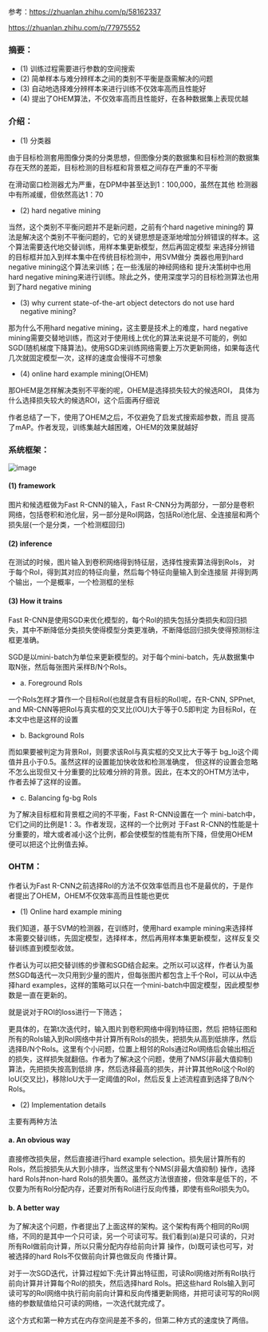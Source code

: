 参考：https://zhuanlan.zhihu.com/p/58162337

https://zhuanlan.zhihu.com/p/77975552 

### 摘要：
- (1) 训练过程需要进行参数的空间搜索
- (2) 简单样本与难分辨样本之间的类别不平衡是亟需解决的问题
- (3) 自动地选择难分辨样本来进行训练不仅效率高而且性能好
- (4) 提出了OHEM算法，不仅效率高而且性能好，在各种数据集上表现优越

### 介绍：
- (1) 分类器

由于目标检测套用图像分类的分类思想，但图像分类的数据集和目标检测的数据集存在天然的差距，目标检测的目标框和背景框之间存在严重的不平衡

在滑动窗口检测器尤为严重，在DPM中甚至达到1：100,000，虽然在其他 检测器中有所减缓，但依然高达1：70

- (2) hard negative mining

当然，这个类别不平衡问题并不是新问题，之前有个hard nagetive mining的 算法是解决这个类别不平衡问题的，它的关键思想是逐渐地增加分辨错误的样本。这个算法需要迭代地交替训练，用样本集更新模型，然后再固定模型 来选择分辨错的目标框并加入到样本集中在传统目标检测中，用SVM做分 类器也用到hard negative mining这个算法来训练；在一些浅层的神经网络和 提升决策树中也用hard negative mining来进行训练。除此之外，使用深度学习的目标检测算法也用到了hard negative mining

- (3) why current state-of-the-art object detectors do not use hard negative mining?

那为什么不用hard negative mining，这主要是技术上的难度，hard negative mining需要交替地训练，而这对于使用线上优化的算法来说是不可能的，例如SGD(随机梯度下降算法)。使用SGD来训练网络需要上万次更新网络，如果每迭代几次就固定模型一次，这样的速度会慢得不可想象

- (4) online hard example mining(OHEM)

那OHEM是怎样解决类别不平衡的呢，OHEM是选择损失较大的候选ROI， 具体为什么选择损失较大的候选ROI，这个后面再仔细说

作者总结了一下，使用了OHEM之后，不仅避免了启发式搜索超参数，而且 提高了mAP。作者发现，训练集越大越困难，OHEM的效果就越好

### 系统框架：
![image](https://github.com/BlackApple-LMZ/paper_learning/edit/main/2021/0330-Training%20Region-based%20Object%20Detectors%20with%20Online%20Hard%20Example%20Mining/11.png)

#### (1) framework

图片和候选框做为Fast R-CNN的输入，Fast R-CNN分为两部分，一部分是卷积网络，包括卷积和池化层，另一部分是RoI网路，包括RoI池化层、全连接层和两个损失层(一个是分类，一个检测框回归)

#### (2) inference

在测试的时候，图片输入到卷积网络得到特征层，选择性搜索算法得到RoIs， 对于每个RoI，得到其对应的特征向量，然后每个特征向量输入到全连接层 并得到两个输出，一个是概率，一个检测框的坐标

#### (3) How it trains

Fast R-CNN是使用SGD来优化模型的，每个RoI的损失包括分类损失和回归损失，其中不断降低分类损失使得模型分类更准确，不断降低回归损失使得预测标注框更准确。

SGD是以mini-batch为单位来更新模型的。对于每个mini-batch，先从数据集中取N张，然后每张图片采样B/N个RoIs。

- a. Foreground RoIs

一个RoIs怎样才算作一个目标RoI(也就是含有目标的RoI)呢，在R-CNN, SPPnet, and MR-CNN等把RoI与真实框的交叉比(IOU)大于等于0.5即判定 为目标RoI，在本文中也是这样的设置

- b. Background RoIs

而如果要被判定为背景RoI，则要求该RoI与真实框的交叉比大于等于 bg_lo这个阈值并且小于0.5。虽然这样的设置能加快收敛和检测准确度， 但这样的设置会忽略不怎么出现但又十分重要的比较难分辨的背景。因此，在本文的OHTM方法中，作者去掉了这样的设置。

- c. Balancing fg-bg RoIs

为了解决目标框和背景框之间的不平衡，Fast R-CNN设置在一个 mini-batch中，它们之间的比例是1：3。作者发现，这样的一个比例对 于Fast R-CNN的性能是十分重要的，增大或者减小这个比例，都会使模型的性能有所下降，但使用OHEM便可以把这个比例值去掉。

### OHTM：
作者认为Fast R-CNN之前选择RoI的方法不仅效率低而且也不是最优的，于是作者提出了OHEM，OHEM不仅效率高而且性能也更优

- (1) Online hard example mining

我们知道，基于SVM的检测器，在训练时，使用hard example mining来选择样本需要交替训练，先固定模型，选择样本，然后再用样本集更新模型，这样反复交替训练直到模型收敛。

作者认为可以把交替训练的步骤和SGD结合起来。之所以可以这样，作者认为虽然SGD每迭代一次只用到少量的图片，但每张图片都包含上千个RoI，可以从中选择hard examples，这样的策略可以只在一个mini-batch中固定模型，因此模型参数是一直在更新的。

就是说对于ROI的loss进行一下筛选；

更具体的，在第t次迭代时，输入图片到卷积网络中得到特征图，然后 把特征图和所有的RoIs输入到RoI网络中并计算所有RoIs的损失，把损失从高到低排序，然后选择B/N个RoIs。这里有个小问题，位置上相邻的RoIs通过RoI网络后会输出相近的损失，这样损失就翻倍。作者为了解决这个问题，使用了NMS(非最大值抑制)算法，先把损失按高到低排 序，然后选择最高的损失，并计算其他RoI这个RoI的IoU(交叉比)，移除IoU大于一定阈值的RoI，然后反复上述流程直到选择了B/N个RoIs。

- (2) Implementation details

主要有两种方法

#### a. An obvious way
直接修改损失层，然后直接进行hard example selection。损失层计算所有的RoIs，然后按损失从大到小排序，当然这里有个NMS(非最大值抑制) 操作，选择hard RoIs并non-hard RoIs的损失置0。虽然这方法很直接，但效率是低下的，不仅要为所有RoI分配内存，还要对所有RoI进行反向传播，即使有些RoI损失为0。

#### b. A better way
为了解决这个问题，作者提出了上面这样的架构。这个架构有两个相同的RoI网络，不同的是其中一个只可读，另一个可读可写。我们看到(a)是只可读的，只对所有RoI做前向计算，所以只需分配内存给前向计算 操作，(b)既可读也可写，对被选择的hard RoIs不仅做前向计算也做反向 传播计算。

对于一次SGD迭代，计算过程如下:先计算出特征图，可读RoI网络对所有RoI执行前向计算并计算每个RoI的损失，然后选择hard RoIs。把这些hard RoIs输入到可读可写的RoI网络中执行前向前向计算和反向传播更新网络，并把可读可写的RoI网络的参数赋值给只可读的网络，一次迭代就完成了。

这个方式和第一种方式在内存空间是差不多的，但第二种方式的速度快了两倍。
